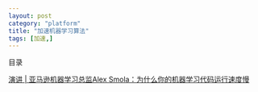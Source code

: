 ```yaml
---
layout: post
category: "platform"
title: "加速机器学习算法"
tags: [加速,]
---
```


目录

<!-- TOC -->


<!-- /TOC -->

[演讲 \| 亚马逊机器学习总监Alex Smola：为什么你的机器学习代码运行速度慢](https://mp.weixin.qq.com/s?__biz=MzA3MzI4MjgzMw==&mid=2650724906&idx=2&sn=7a91a2e48828c6ae75d9beddd02ffbe5&chksm=871b1e54b06c9742aa897e1f46abd07ddc84037f4d628fdceff53cd35c0d1bddc2a017e44b21&mpshare=1&scene=1&srcid=0328ox36ifqqlF9JL8wTkp5b&pass_ticket=Htlvu54Fy3u%2F7%2BrIyF5OA2H235rnZvGZ9TN12axFlz1gzulu4QPYwr2E5IM3920U#rd)